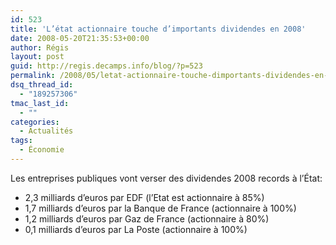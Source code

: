 ```yaml
---
id: 523
title: 'L’état actionnaire touche d’importants dividendes en 2008'
date: 2008-05-20T21:35:53+00:00
author: Régis
layout: post
guid: http://regis.decamps.info/blog/?p=523
permalink: /2008/05/letat-actionnaire-touche-dimportants-dividendes-en-2008/
dsq_thread_id:
  - "189257306"
tmac_last_id:
  - ""
categories:
  - Actualités
tags:
  - Économie
---
```

Les entreprises publiques vont verser des dividendes 2008 records à l’État:

  * 2,3 milliards d’euros par EDF (l’Etat est actionnaire à 85%)
  * 1,7 milliards d’euros par la Banque de France (actionnaire à 100%)
  * 1,2 milliards d’euros par Gaz de France (actionnaire à 80%)
  * 0,1 milliards d’euros par La Poste (actionnaire à 100%)
